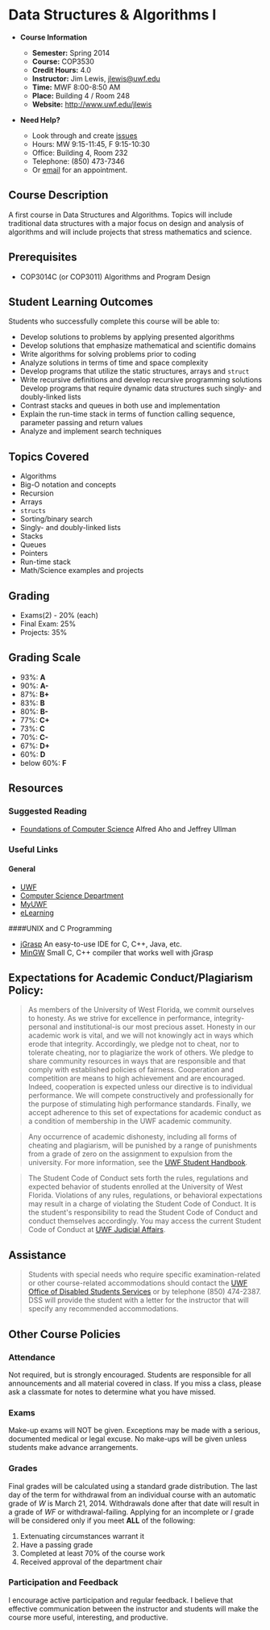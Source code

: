# Data Structures & Algorithms I

* **Course Information**
	* **Semester:** Spring 2014
	* **Course:** COP3530
	* **Credit Hours:** 4.0
	* **Instructor:** Jim Lewis, [jlewis@uwf.edu](jlewis@uwf.edu)
	* **Time:** MWF 8:00-8:50 AM
	* **Place:** Building 4 / Room 248
	* **Website:** http://www.uwf.edu/jlewis

* **Need Help?**
	* Look through and create [issues](https://github.com/ShooShoSha/Course-Work/issues)
	* Hours: MW 9:15-11:45, F 9:15-10:30
	* Office: Building 4, Room 232
	* Telephone: (850) 473-7346
	* Or [email](jlewis@uwf.edu) for an appointment.

## Course Description
A first course in Data Structures and Algorithms. Topics will include 
traditional data structures with a major focus on design and analysis of
algorithms and will include projects that stress mathematics and science.
## Prerequisites
* COP3014C (or COP3011) Algorithms and Program Design

## Student Learning Outcomes
Students who successfully complete this course will be able to:

* Develop solutions to problems by applying presented algorithms
* Develop solutions that emphasize mathematical and scientific domains
* Write algorithms for solving problems prior to coding
* Analyze solutions in terms of time and space complexity
* Develop programs that utilize the static structures, arrays and `struct`
* Write recursive definitions and develop recursive programming solutions
Develop programs that require dynamic data structures such singly- and doubly-linked lists
* Contrast stacks and queues in both use and implementation
* Explain the run-time stack in terms of function calling sequence, parameter passing and return values
* Analyze and implement search techniques

## Topics Covered
* Algorithms
* Big-O notation and concepts
* Recursion
* Arrays
* `structs`
* Sorting/binary search
* Singly- and doubly-linked lists
* Stacks
* Queues
* Pointers
* Run-time stack
* Math/Science examples and projects

## Grading
* Exams(2) - 20% (each)
* Final Exam: 25%
* Projects: 35%

## Grading Scale
* 93%: **A**
* 90%: **A-**
* 87%: **B+**
* 83%: **B**
* 80%: **B-**
* 77%: **C+**
* 73%: **C**
* 70%: **C-**
* 67%: **D+**
* 60%: **D**
* below 60%: **F**

## Resources

### Suggested Reading
* [Foundations of Computer Science](i.stanford.edu/~ullman/focs.html) Alfred Aho and Jeffrey Ullman

### Useful Links

#### General
* [UWF](http://www.uwf.edu/)
* [Computer Science Department](http://www.uwf.edu/computerscience)
* [MyUWF](http://my.uwf.edu/)
* [eLearning](http://library.uwf.edu/)

####UNIX and C Programming
* [jGrasp](http://www.jgrasp.org/) An easy-to-use IDE for C, C++, Java, etc.
* [MinGW](http://sourceforge.net/projects/mingw/) Small C, C++ compiler that works well with jGrasp

## Expectations for Academic Conduct/Plagiarism Policy:

> As members of the University of West Florida, we commit ourselves to 
honesty. As we strive for excellence in performance, integrity-personal and 
institutional-is our most precious asset. Honesty in our academic work is 
vital, and we will not knowingly act in ways which erode that integrity. 
Accordingly, we pledge not to cheat, nor to tolerate cheating, nor to 
plagiarize the work of others. We pledge to share community resources in ways 
that are responsible and that comply with established policies of fairness. 
Cooperation and competition are means to high achievement and are encouraged. 
Indeed, cooperation is expected unless our directive is to individual 
performance. We will compete constructively and professionally for the purpose 
of stimulating high performance standards. Finally, we accept adherence to 
this set of expectations for academic conduct as a condition of membership in 
the UWF academic community.

> Any occurrence of academic dishonesty, including all forms of cheating and 
plagiarism, will be punished by a range of punishments from a grade of zero on 
the assignment to expulsion from the university. For more information, see the 
[UWF Student Handbook](<http://www.thezonelive.com/zone/public/6/handbook.asp>).

>The Student Code of Conduct sets forth the rules, regulations and expected 
behavior of students enrolled at the University of West Florida. Violations of 
any rules, regulations, or behavioral expectations may result in a charge of 
violating the Student Code of Conduct. It is the student's responsibility to 
read the Student Code of Conduct and conduct themselves accordingly.  You may 
access the current Student Code of Conduct at 
[UWF Judicial Affairs](<http://www.uwf.edu/osrr/>).

## Assistance

> Students with special needs who require specific examination-related or 
other course-related accommodations should contact the 
[UWF Office of Disabled Students Services](http://www.uwf.edu/sdrc/) or by 
telephone (850) 474-2387. DSS will provide the student with a letter for the 
instructor that will specify any recommended accommodations.

## Other Course Policies

### Attendance
Not required, but is strongly encouraged. Students are responsible for all announcements and all material covered in class. If you miss a class, 
please ask a classmate for notes to determine what you have missed.

### Exams
Make-up exams will NOT be given. Exceptions may be made with a serious, 
documented medical or legal excuse. No make-ups will be given unless students 
make advance arrangements.

### Grades
Final grades will be calculated using a standard grade distribution. 
The last day of the term for withdrawal from an individual course with an 
automatic grade of *W* is March 21, 2014. Withdrawals done after that date will
result in a grade of *WF* or withdrawal-failing.
Applying for an incomplete or *I* grade will be considered only if you meet 
**ALL** of the following: 

1. Extenuating circumstances warrant it
2. Have a passing grade
3. Completed at least 70% of the course work
4. Received approval of the department chair

### Participation and Feedback
I encourage active participation and regular feedback. I believe that 
effective communication between the instructor and students will make the course
more useful, interesting, and productive.

